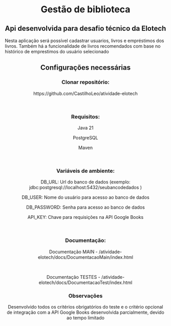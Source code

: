 <h1 align = 'center'>Gestão de biblioteca</h1>


<h2 align = 'center'>Api desenvolvida para desafio técnico da Elotech</h2>
<p> Nesta aplicação será possível cadastrar usuarios, livros e empréstimos dos livros. Também há a funcionalidade de livros recomendados com base no histórico de emprestimos do usuário selecionado </p>

<div align = 'center'>
<h2 align ='center'>Configurações necessárias</h2>

 <h3 align ='center'>Clonar repositório:</h3>
<p align ='center'>https://github.com/CastilhoLeo/atividade-elotech</p>

<br>

 <h3 align ='center'>Requisitos:</h3>
 <p align ='center'>Java 21</p>
 <p align ='center'>PostgreSQL</p>
 <p align ='center'>Maven</p>

 <br>
 
<h3 align ='center'>Variáveis de ambiente:</h3>
<p align ='center'>DB_URL: Url do banco de dados (exemplo: jdbc:postgresql://localhost:5432/seubancodedados )</p>
<p align ='center'>DB_USER: Nome do usuário para acesso ao banco de dados</p>
<p align ='center'>DB_PASSWORD: Senha para acesso ao banco de dados</p>
<p align ='center'>API_KEY: Chave para requisições na API Google Books</p>
 
<br>
<h3 align ='center'>Documentação:</h3>
<p> Documentação MAIN  - /atividade-elotech/docs/DocumentacaoMain/index.html</p>
<br>
<p> Documentação TESTES  - /atividade-elotech/docs/DocumentacaoTest/index.html</p>

<h3 align ='center'>Observações</h3>
<p>Desenvolvido todos os critérios obrigatórios do teste e o critério opcional de integração com a API Google Books desenvolvida parcialmente, devido ao tempo limitado</p>




</div>


